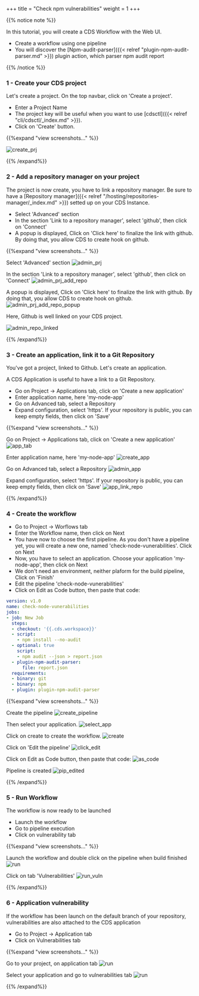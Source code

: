 +++
title = "Check npm vulnerabilities"
weight = 1
+++

{{% notice note %}}

In this tutorial, you will create a CDS Workflow with the Web UI.

* Create a workflow using one pipeline
* You will discover the [Npm-audit-parser]({{< relref "plugin-npm-audit-parser.md" >}}) plugin action, which parser npm audit report

{{% /notice %}}

### 1 - Create your CDS project

Let's create a project. On the top navbar, click on 'Create a project'.

* Enter a Project Name
* The project key will be useful when you want to use [cdsctl]({{< relref "cli/cdsctl/_index.md" >}}).
* Click on 'Create' button.

{{%expand "view screenshots..." %}}

![create_prj](/images/tutorials/npm-audit-parser/create_prj.png?height=400px&classes=shadow)

{{% /expand%}}

### 2 - Add a repository manager on your project

The project is now create, you have to link a repository manager. 
Be sure to have a [Repository manager]({{< relref "/hosting/repositories-manager/_index.md" >}}) setted up on your CDS Instance.

* Select 'Advanced' section
* In the section 'Link to a repository manager', select 'github', then click on 'Connect'
* A popup is displayed, Click on 'Click here' to finalize the link with github. By doing that, you allow CDS to create hook on github.


{{%expand "view screenshots..." %}}

Select 'Advanced' section
![admin_prj](/images/tutorials/npm-audit-parser/admin_prj.png?height=400px&classes=shadow)

In the section 'Link to a repository manager', select 'github', then click on 'Connect'
![admin_prj_add_repo](/images/tutorials/npm-audit-parser/admin_prj_add_repo.png?height=400px&classes=shadow)

A popup is displayed, Click on 'Click here' to finalize the link with github. By doing that, you allow CDS to create hook on github.
![admin_prj_add_repo_popup](/images/tutorials/npm-audit-parser/admin_prj_add_repo_popup.png?height=400px&classes=shadow)

Here, Github is well linked on your CDS project.

![admin_repo_linked](/images/tutorials/npm-audit-parser/admin_repo_linked.png?height=400px&classes=shadow)

{{% /expand%}}

### 3 - Create an application, link it to a Git Repository

You've got a project, linked to Github. Let's create an application.

A CDS Application is useful to have a link to a Git Repository.

* Go on Project -> Applications tab, click on 'Create a new application'
* Enter application name, here 'my-node-app'
* Go on Advanced tab, select a Repository
* Expand configuration, select 'https'. If your repository is public, you can keep empty fields, then click on 'Save'

{{%expand "view screenshots..." %}}

Go on Project -> Applications tab, click on 'Create a new application'
![app_tab](/images/tutorials/npm-audit-parser/app_tab.png?height=400px&classes=shadow)

Enter application name, here 'my-node-app'
![create_app](/images/tutorials/npm-audit-parser/create_app.png?height=400px&classes=shadow)

Go on Advanced tab, select a Repository
![admin_app](/images/tutorials/npm-audit-parser/admin_app.png?height=400px&classes=shadow)

Expand configuration, select 'https'. If your repository is public, you can keep empty fields, then click on 'Save'
![app_link_repo](/images/tutorials/npm-audit-parser/app_link_repo.png?height=400px&classes=shadow)

{{% /expand%}}


### 4 - Create the workflow

* Go to Project -> Worflows tab
* Enter the Workflow name, then click on Next
* You have now to choose the first pipeline. As you don't have a pipeline yet, you will create a new one, named 'check-node-vunerabilities'. Click on Next
* Now, you have to select an application. Choose your application 'my-node-app', then click on Next
* We don't need an environment, neither plaform for the build pipeline, Click on 'Finish'
* Edit the pipeline 'check-node-vunerabilities'
* Click on Edit as Code button, then paste that code:

```yml
version: v1.0
name: check-node-vunerabilities
jobs:
- job: New Job
  steps:
  - checkout: '{{.cds.workspace}}'
  - script:
    - npm install --no-audit
  - optional: true
    script:
    - npm audit --json > report.json
  - plugin-npm-audit-parser:
      file: report.json
  requirements:
  - binary: git
  - binary: npm
  - plugin: plugin-npm-audit-parser
```

{{%expand "view screenshots..." %}}

Create the pipeline
![create_pipeline](/images/tutorials/npm-audit-parser/create_pipeline.png?height=400px&classes=shadow)

Then select your application.
![select_app](/images/tutorials/npm-audit-parser/select_app.png?height=400px&classes=shadow)

Click on create to create the workflow.
![create](/images/tutorials/npm-audit-parser/create_wf.png?height=400px&classes=shadow)

Click on 'Edit the pipeline'
![click_edit](/images/tutorials/npm-audit-parser/click_edit.png?height=400px&classes=shadow)

Click on Edit as Code button, then paste that code:
![as_code](/images/tutorials/npm-audit-parser/as_code.png?height=400px&classes=shadow)

Pipeline is created
![pip_edited](/images/tutorials/npm-audit-parser/pip_edited.png?height=400px&classes=shadow)

{{% /expand%}}


### 5 - Run Workflow

The workflow is now ready to be launched

* Launch the workflow
* Go to pipeline execution
* Click on vulnerability tab

{{%expand "view screenshots..." %}}

Launch the workflow and double click on the pipeline when build finished
![run](/images/tutorials/npm-audit-parser/run_wf.png?height=400px&classes=shadow)

Click on tab 'Vulnerabilities'
![run_vuln](/images/tutorials/npm-audit-parser/run_vulnerability.png?height=400px&classes=shadow)

{{% /expand%}}

### 6 - Application vulnerability

If the workflow has been launch on the default branch of your repository, vulnerabilities are also attached to the CDS application

* Go to Project -> Application tab
* Click on Vulnerabilities tab

{{%expand "view screenshots..." %}}

Go to your project, on application tab
![run](/images/tutorials/npm-audit-parser/project_tab_app.png?height=400px&classes=shadow)

Select your application and go to vulnerabilities tab
![run](/images/tutorials/npm-audit-parser/app_vuln.png?height=400px&classes=shadow)

{{% /expand%}}
